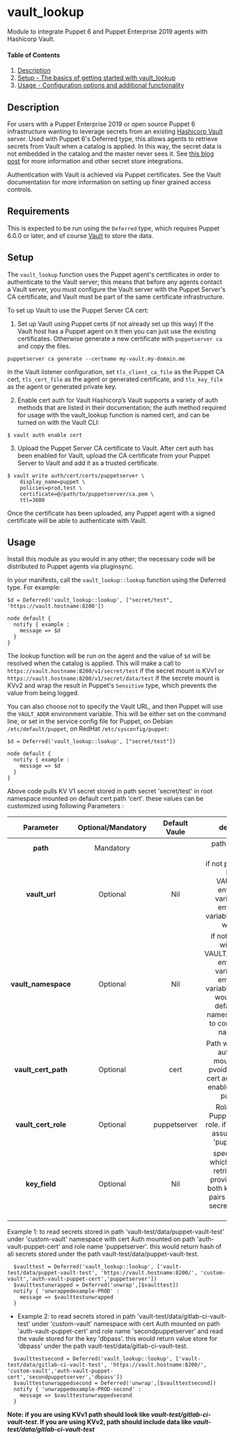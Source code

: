 
# vault_lookup

Module to integrate Puppet 6 and Puppet Enterprise 2019 agents with Hashicorp
Vault.

#### Table of Contents

1. [Description](#description)
2. [Setup - The basics of getting started with vault_lookup](#setup)
3. [Usage - Configuration options and additional functionality](#usage)

## Description

For users with a Puppet Enterprise 2019 or open source Puppet 6 infrastructure
wanting to leverage secrets from an existing [Hashicorp
Vault](https://www.vaultproject.io/) server. Used with Puppet 6's Deferred type,
this allows agents to retrieve secrets from Vault when a catalog is applied. In
this way, the secret data is not embedded in the catalog and the master never
sees it. See [this blog
post](https://puppet.com/blog/secret-agents-man-secrets-store-integrations-puppet-6)
for more information and other secret store integrations.

Authentication with Vault is achieved via Puppet certificates. See the
Vault documentation for more information on setting up finer grained access
controls.

## Requirements

This is expected to be run using the `Deferred` type, which requires Puppet
6.0.0 or later, and of course [Vault](https://www.vaultproject.io/) to store the
data.

## Setup

The `vault_lookup` function uses the Puppet agent's certificates in order to
authenticate to the Vault server; this means that before any agents contact a
Vault server, you must configure the Vault server with the Puppet Server's CA
certificate, and Vault must be part of the same certificate infrastructure.

To set up Vault to use the Puppet Server CA cert:

1. Set up Vault using Puppet certs (if not already set up this way)
  If the Vault host has a Puppet agent on it then you can just use the existing
  certificates. Otherwise generate a new certificate with `puppetserver ca` and
  copy the files.

```
puppetserver ca generate --certname my-vault.my-domain.me
```

  In the Vault listener configuration, set `tls_client_ca_file` as the Puppet CA
  cert, `tls_cert_file` as the agent or generated certificate, and
  `tls_key_file` as the agent or generated private key.

2. Enable cert auth for Vault
  Hashicorp’s Vault supports a variety of auth methods that are listed in their
  documentation; the auth method required for usage with the vault_lookup
  function is named cert, and can be turned on with the Vault CLI:

```
$ vault auth enable cert
```
3. Upload the Puppet Server CA certificate to Vault.
  After cert auth has been enabled for Vault, upload the CA certificate from
  your Puppet Server to Vault and add it as a trusted certificate.

```
$ vault write auth/cert/certs/puppetserver \
    display_name=puppet \
    policies=prod,test \
    certificate=@/path/to/puppetserver/ca.pem \
    ttl=3600
```

Once the certificate has been uploaded, any Puppet agent with a signed
certificate will be able to authenticate with Vault.

## Usage

Install this module as you would in any other; the necessary code will
be distributed to Puppet agents via pluginsync.

In your manifests, call the `vault_lookup::lookup` function using the Deferred
type. For example:

```puppet
$d = Deferred('vault_lookup::lookup', ["secret/test", 'https://vault.hostname:8200'])

node default {
  notify { example :
    message => $d
  }
}
```

The lookup function will be run on the agent and the value of `$d` will be
resolved when the catalog is applied. This will make a call to
`https://vault.hostname:8200/v1/secret/test` if the secret mount is KVv1 or `https://vault.hostname:8200/v1/secret/data/test` if the secrete mount is KVv2 and wrap the result in Puppet's
`Sensitive` type, which prevents the value from being logged.

You can also choose not to specify the Vault URL, and then Puppet will use the
`VAULT_ADDR` environment variable. This will be either set on the command line, or
set in the service config file for Puppet, on Debian `/etc/default/puppet`, on RedHat
`/etc/sysconfig/puppet`:

```
$d = Deferred('vault_lookup::lookup', ["secret/test"])

node default {
  notify { example :
    message => $d
  }
}
```
Above code pulls KV V1 secret stored in path secret 'secret/test' in root namespace mounted on default cert path 'cert'. these values can be customized using following Parameters :

|Parameter|Optional/Mandatory|Default Vaule|description         |
|:-----------:|:-------------:|:---------------:|:-----------------------------------------:|
|**path**|Mandatory||path of secret to read.|
|**vault_url**|Optional|Nil|if not provided, i will look for VAULT_ADDR environment variable. if the environment variable is not set, it would fail.|
|**vault_namespace**|Optional|Nil|if not provided, it will look for VAULT_NAMESPACE environment variable. if the environment variable is not set, it would assume default as root namespace and try to connect to root namespace.|
|**vault_cert_path**|Optional|cert|Path where the cert auth method mounted. if not pvoided, assumes cert auth method is enabled on default path 'cert'.|
|**vault_cert_role**|Optional|puppetserver|Role anme for Puppet certificate role. if not provided, assumes role as 'puppetserver'.|
|**key_field**|Optional|Nil|specific key for which value to be retrieved. If not provided Hash of both key and value pairs stored in the secret path would return.|

Example 1: to read secrets stored in path 'vault-test/data/puppet-vault-test' under 'custom-vault' namespace with cert Auth mounted on path 'auth-vault-puppet-cert' and role name 'puppetserver'. this would return hash of all secrets stored under the path vault-test/data/puppet-vault-test.

```
  $vaulttest = Deferred('vault_lookup::lookup', ['vault-test/data/puppet-vault-test', 'https://vault.hostname:8200/', 'custom-vault','auth-vault-puppet-cert','puppetserver'])
  $vaulttestunwrapped = Deferred('unwrap',[$vaulttest])
  notify { 'unwrappedexample-PROD' :
    message => $vaulttestunwrapped
  }
```
* Example 2: to read secrets stored in path 'vault-test/data/gitlab-ci-vault-test' under 'custom-vault' namespace with cert Auth mounted on path 'auth-vault-puppet-cert' and role name 'secondpuppetserver' and read the vaule stored for the key 'dbpass'. this would return value store for 'dbpass' under the path vault-test/data/gitlab-ci-vault-test.

```
  $vaulttestsecond = Deferred('vault_lookup::lookup', ['vault-test/data/gitlab-ci-vault-test', 'https://vault.hostname:8200/', 'custom-vault','auth-vault-puppet-cert','secondpuppetserver','dbpass'])
  $vaulttestunwrappedsecond = Deferred('unwrap',[$vaulttestsecond])
  notify { 'unwrappedexample-PROD-second' :
    message => $vaulttestunwrappedsecond
  }

```
**Note: if you are using KVv1 path should look like _vault-test/gitlab-ci-vault-test_. If you are using KVv2, path should include data like _vault-test/data/gitlab-ci-vault-test_**
